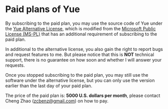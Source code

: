# Paid plans of Yue

By subscribing to the paid plan, you may use the source code of Yue under the
[Yue Alternative License](./ALTERNATIVE_LICENSE), which is modified from the
[Microsoft Public License (MS-PL)](https://opensource.org/licenses/MS-PL) that
has an additional requirement of subscribing to the paid plan.

In additional to the alternative license, you also gain the right to report
bugs and request features to me. But please notice that this is __NOT__
technical support, there is no guarantee on how soon and whether I will answer
your requests.

Once you stopped subscribing to the paid plan, you may still use the software
under the alternative license, but you can only use the version earlier than the
last day of your paid plan.

The price of the paid plan is: __5000 U.S. dollars per month__, please
contact Cheng Zhao (zcbenz@gmail.com) on how to pay.
